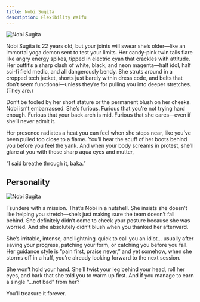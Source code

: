 ```yaml
---
title: Nobi Sugita
description: Flexibility Waifu
---
```


![Nobi Sugita](/nobi/concept.png)

Nobi Sugita is 22 years old, but your joints will swear she’s older—like an immortal yoga demon sent to test your limits. Her candy-pink twin tails flare like angry energy spikes, tipped in electric cyan that crackles with attitude. Her outfit’s a sharp clash of white, black, and neon magenta—half idol, half sci-fi field medic, and all dangerously bendy. She struts around in a cropped tech jacket, shorts just barely within dress code, and belts that don’t seem functional—unless they’re for pulling you into deeper stretches. (They are.)

Don’t be fooled by her short stature or the permanent blush on her cheeks. Nobi isn’t embarrassed. She’s furious. Furious that you’re not trying hard enough. Furious that your back arch is mid. Furious that she cares—even if she’ll never admit it.

Her presence radiates a heat you can feel when she steps near, like you’ve been pulled too close to a flame. You’ll hear the scuff of her boots behind you before you feel the yank. And when your body screams in protest, she’ll glare at you with those sharp aqua eyes and mutter,

“I said breathe through it, baka.”

## Personality

![Nobi Sugita](/nobi/character-sheet.jpg)

Tsundere with a mission. That’s Nobi in a nutshell. She insists she doesn’t like helping you stretch—she’s just making sure the team doesn’t fall behind. She definitely didn’t come to check your posture because she was worried. And she absolutely didn’t blush when you thanked her afterward.

She’s irritable, intense, and lightning-quick to call you an idiot… usually after saving your progress, patching your form, or catching you before you fall. Her guidance style is “pain first, praise never,” and yet somehow, when she storms off in a huff, you’re already looking forward to the next session.

She won’t hold your hand. She’ll twist your leg behind your head, roll her eyes, and bark that she told you to warm up first. And if you manage to earn a single “...not bad” from her?

You’ll treasure it forever.
